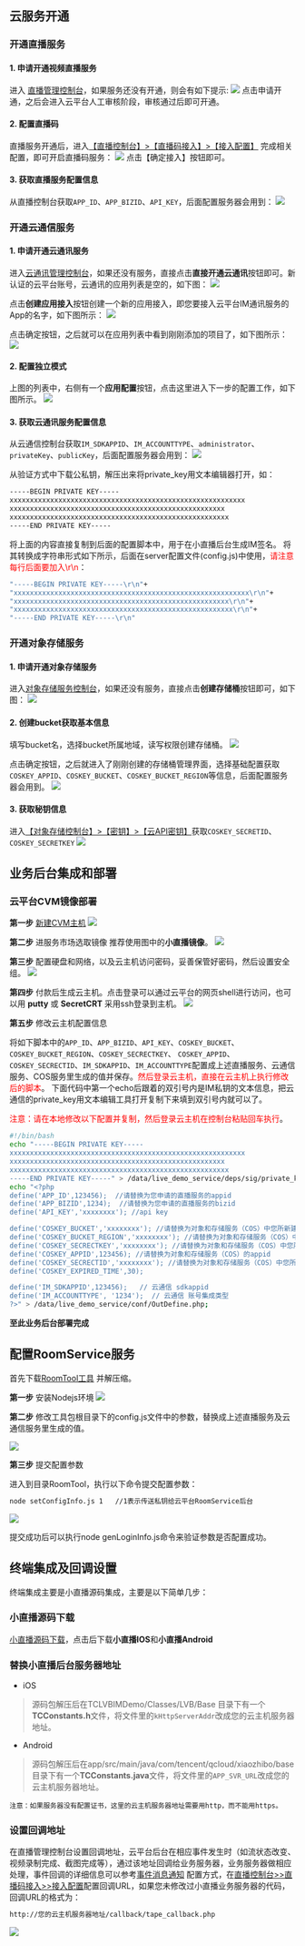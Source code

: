## 云服务开通

### 开通直播服务

#### 1. 申请开通视频直播服务
进入 [直播管理控制台](http://console.tce.fsphere.cn/live)，如果服务还没有开通，则会有如下提示:
![](http://imgcache.tce.fsphere.cn/image/mc.qcloudimg.com/static/img/c40ff3b85b3ad9c0cb03170948d93555/image.png)
点击申请开通，之后会进入云平台人工审核阶段，审核通过后即可开通。


#### 2. 配置直播码
直播服务开通后，进入[【直播控制台】>【直播码接入】>【接入配置】](http://console.tce.fsphere.cn/live/livecodemanage) 完成相关配置，即可开启直播码服务：
![](http://imgcache.tce.fsphere.cn/image/mc.qcloudimg.com/static/img/32158e398ab9543b5ac3acf5f04aa86e/image.png)
点击【确定接入】按钮即可。

#### 3. 获取直播服务配置信息
从直播控制台获取`APP_ID`、`APP_BIZID`、`API_KEY`，后面配置服务器会用到：
![](http://imgcache.tce.fsphere.cn/image/main.qcloudimg.com/raw/b958c4d3ad29fd6114f92e0c8f7ca458.png)

### 开通云通信服务
#### 1. 申请开通云通讯服务
进入[云通讯管理控制台](http://console.tce.fsphere.cn/avc)，如果还没有服务，直接点击**直接开通云通讯**按钮即可。新认证的云平台账号，云通讯的应用列表是空的，如下图：
![](http://imgcache.tce.fsphere.cn/image/mc.qcloudimg.com/static/img/c033ddba671a514c7b160e1c99a08b55/image.png)

点击**创建应用接入**按钮创建一个新的应用接入，即您要接入云平台IM通讯服务的App的名字，如下图所示：
![](http://imgcache.tce.fsphere.cn/image/main.qcloudimg.com/raw/fef0a15ebab000272cd74339d4e38c18.png)

点击确定按钮，之后就可以在应用列表中看到刚刚添加的项目了，如下图所示：
![](http://imgcache.tce.fsphere.cn/image/main.qcloudimg.com/raw/3d522dff19265a5d508ceddf64f15d0e.png)

#### 2. 配置独立模式
上图的列表中，右侧有一个**应用配置**按钮，点击这里进入下一步的配置工作，如下图所示。
![](http://imgcache.tce.fsphere.cn/image/mc.qcloudimg.com/static/img/3e9cd34ca195036e21cb487014cc2c81/yuntongxing3.png)

#### 3. 获取云通讯服务配置信息
从云通信控制台获取`IM_SDKAPPID`、`IM_ACCOUNTTYPE`、`administrator`、`privateKey`、`publicKey`，后面配置服务器会用到：
![](http://imgcache.tce.fsphere.cn/image/main.qcloudimg.com/raw/0a790a57f152de6bae690dd07974da1e.png)

从验证方式中下载公私钥，解压出来将private_key用文本编辑器打开，如：

```bash
-----BEGIN PRIVATE KEY-----
xxxxxxxxxxxxxxxxxxxxxxxxxxxxxxxxxxxxxxxxxxxxxxxxxxxxxxxxxx
xxxxxxxxxxxxxxxxxxxxxxxxxxxxxxxxxxxxxxxxxxxxxxxxxxxxx
xxxxxxxxxxxxxxxxxxxxxxxxxxxxxxxxxxxxxxxxxxxxxxxxxxxxxx
-----END PRIVATE KEY-----
```
将上面的内容直接复制到后面的配置脚本中，用于在小直播后台生成IM签名。
将其转换成字符串形式如下所示，后面在server配置文件(config.js)中使用，<font color='red'>请注意每行后面要加入\r\n</font>：

```bash
"-----BEGIN PRIVATE KEY-----\r\n"+
"xxxxxxxxxxxxxxxxxxxxxxxxxxxxxxxxxxxxxxxxxxxxxxxxxxxxxxxxxx\r\n"+
"xxxxxxxxxxxxxxxxxxxxxxxxxxxxxxxxxxxxxxxxxxxxxxxxxxxxx\r\n"+
"xxxxxxxxxxxxxxxxxxxxxxxxxxxxxxxxxxxxxxxxxxxxxxxxxxxxxx\r\n"+
"-----END PRIVATE KEY-----\r\n"
```

### 开通对象存储服务
#### 1. 申请开通对象存储服务
进入[对象存储服务控制台](http://console.tce.fsphere.cn/cos5)，如果还没有服务，直接点击**创建存储桶**按钮即可，如下图：
![](http://imgcache.tce.fsphere.cn/image/main.qcloudimg.com/raw/caae5820c4b9ab4fa0a9803e7530d263.png)

#### 2. 创建bucket获取基本信息
填写bucket名，选择bucket所属地域，读写权限创建存储桶。
![](http://imgcache.tce.fsphere.cn/image/main.qcloudimg.com/raw/e2ba00ee3b3b9fd3ab40b67cfd0564c0.jpg)

点击确定按钮，之后就进入了刚刚创建的存储桶管理界面，选择基础配置获取`COSKEY_APPID`、`COSKEY_BUCKET`、`COSKEY_BUCKET_REGION`等信息，后面配置服务器会用到。
![](http://imgcache.tce.fsphere.cn/image/main.qcloudimg.com/raw/4a9bd0154fa2820887e1a0c79a7d7f0b.jpg)

#### 3. 获取秘钥信息
进入[【对象存储控制台】>【密钥】>【云API密钥】](http://console.tce.fsphere.cn/cam/capi)获取`COSKEY_SECRETID`、`COSKEY_SECRETKEY`
![](http://imgcache.tce.fsphere.cn/image/main.qcloudimg.com/raw/b5c6e9471d22d20591d23464dbf717a6.jpg)

## 业务后台集成和部署

### 云平台CVM镜像部署

**第一步** [新建CVM主机](http://console.tce.fsphere.cn/cvm) 
 ![](http://imgcache.tce.fsphere.cn/image/mc.qcloudimg.com/static/img/53d7df9e5a8bc5141e55231076cbfd74/image.png)

**第二步** 进服务市场选取镜像 推荐使用图中的**小直播镜像**。
 ![](http://imgcache.tce.fsphere.cn/image/main.qcloudimg.com/raw/e2da65ffe4931e5581ab432183173959.png)
 
**第三步** 配置硬盘和网络，以及云主机访问密码，妥善保管好密码，然后设置安全组。
![](http://imgcache.tce.fsphere.cn/image/main.qcloudimg.com/raw/c265b5c870f6a7ecb2f15f83f7c508c4.jpg)

**第四步** 付款后生成云主机。点击登录可以通过云平台的网页shell进行访问，也可以用 **putty** 或 **SecretCRT** 采用ssh登录到主机。
![](http://imgcache.tce.fsphere.cn/image/mc.qcloudimg.com/static/img/0f29fd40aae5fdac10d3f6262eb6a03e/image.png)

**第五步** 修改云主机配置信息

将如下脚本中的`APP_ID`、`APP_BIZID`、`API_KEY`、`COSKEY_BUCKET`、`COSKEY_BUCKET_REGION`、`COSKEY_SECRECTKEY`、 `COSKEY_APPID`、`COSKEY_SECRECTID`、`IM_SDKAPPID`、`IM_ACCOUNTTYPE`配置成上述直播服务、云通信服务、COS服务里生成的值并保存。<font color='red'>然后登录云主机，直接在云主机上执行修改后的脚本</font>。
下面代码中第一个echo后跟着的双引号内是IM私钥的文本信息，把云通信的private_key用文本编辑工具打开复制下来填到双引号内就可以了。

<font color='red'>注意：请在本地修改以下配置并复制，然后登录云主机在控制台粘贴回车执行</font>。

```bash
#!/bin/bash
echo "-----BEGIN PRIVATE KEY-----
xxxxxxxxxxxxxxxxxxxxxxxxxxxxxxxxxxxxxxxxxxxxxxxxxxxxxxxxxx
xxxxxxxxxxxxxxxxxxxxxxxxxxxxxxxxxxxxxxxxxxxxxxxxxxxxx
xxxxxxxxxxxxxxxxxxxxxxxxxxxxxxxxxxxxxxxxxxxxxxxxxxxxxx
-----END PRIVATE KEY-----" > /data/live_demo_service/deps/sig/private_key;
echo "<?php
define('APP_ID',123456);  //请替换为您申请的直播服务的appid
define('APP_BIZID',1234);  //请替换为您申请的直播服务的bizid
define('API_KEY','xxxxxxxx'); //api key

define('COSKEY_BUCKET','xxxxxxxx'); //请替换为对象和存储服务（COS）中您所新建的bucket
define('COSKEY_BUCKET_REGION','xxxxxxxx'); //请替换为对象和存储服务（COS）中您所新建的bucket的地域
define('COSKEY_SECRECTKEY','xxxxxxxx'); //请替换为对象和存储服务（COS）中您所新建的secrectkey
define('COSKEY_APPID',123456); //请替换为对象和存储服务（COS）的appid
define('COSKEY_SECRECTID','xxxxxxxx'); //请替换为对象和存储服务（COS）中您所新建的secrectid（和secrectkey配对）
define('COSKEY_EXPIRED_TIME',30);

define('IM_SDKAPPID',123456);   // 云通信 sdkappid
define('IM_ACCOUNTTYPE', '1234');  // 云通信 账号集成类型
?>" > /data/live_demo_service/conf/OutDefine.php;
```

**至此业务后台部署完成**

## 配置RoomService服务

首先下载[RoomTool工具](http://download-1252463788.file.myqcloud.com/RoomTool/RoomTool.zip) 并解压缩。

**第一步** 安装Nodejs环境
![](http://imgcache.tce.fsphere.cn/image/main.qcloudimg.com/raw/cc2d675ae964e524a5375494b1ed4a7d.png)

**第二步** 修改工具包根目录下的config.js文件中的参数，替换成上述直播服务及云通信服务里生成的值。

 ![](http://imgcache.tce.fsphere.cn/image/main.qcloudimg.com/raw/9f90bfbd09a9c102163c7c9485297eae.png)


**第三步** 提交配置参数

进入到目录RoomTool，执行以下命令提交配置参数：

```bash
node setConfigInfo.js 1   //1表示传送私钥给云平台RoomService后台
```

 ![](http://imgcache.tce.fsphere.cn/image/main.qcloudimg.com/raw/8306b0aac96fbe65b320fb07a83a8c8d.png)

提交成功后可以执行node genLoginInfo.js命令来验证参数是否配置成功。

## 终端集成及回调设置

终端集成主要是小直播源码集成，主要是以下简单几步：
### 小直播源码下载
[小直播源码下载](http://tce.fsphere.cn/document/product/454/7873#Xiaozhibo)，点击后下载**小直播IOS**和**小直播Android**

### 替换小直播后台服务器地址
- iOS

> 源码包解压后在TCLVBIMDemo/Classes/LVB/Base 目录下有一个**TCConstants.h**文件，将文件里的`kHttpServerAddr`改成您的云主机服务器地址。

- Android 

> 源码包解压后在app/src/main/java/com/tencent/qcloud/xiaozhibo/base目录下有一个**TCConstants.java**文件，将文件里的`APP_SVR_URL`改成您的云主机服务器地址。

`注意：如果服务器没有配置证书，这里的云主机服务器地址需要用http，而不能用https。`

### 设置回调地址
在直播管理控制台设置回调地址，云平台后台在相应事件发生时（如流状态改变、视频录制完成、截图完成等），通过该地址回调给业务服务器，业务服务器做相应处理，事件回调的详细信息可以参考[事件消息通知](http://tce.fsphere.cn/document/product/267/5957)
配置方式，在[直播控制台>>直播码接入>>接入配置](http://console.tce.fsphere.cn/live/livecodemanage)配置回调URL，如果您未修改过小直播业务服务器的代码，回调URL的格式为：

```bash
http://您的云主机服务器地址/callback/tape_callback.php
```

![](http://imgcache.tce.fsphere.cn/image/mc.qcloudimg.com/static/img/b0a78a4b974824940abe811d42fb0561/image.jpg)

